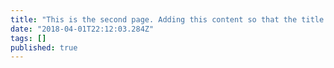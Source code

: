 ```yaml
---
title: "This is the second page. Adding this content so that the title is very long"
date: "2018-04-01T22:12:03.284Z"
tags: []
published: true
---
```


